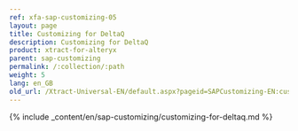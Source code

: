 ```yaml
---
ref: xfa-sap-customizing-05
layout: page
title: Customizing for DeltaQ
description: Customizing for DeltaQ
product: xtract-for-alteryx
parent: sap-customizing
permalink: /:collection/:path
weight: 5
lang: en_GB
old_url: /Xtract-Universal-EN/default.aspx?pageid=SAPCustomizing-EN:customizing-for-deltaq
---
```


{% include _content/en/sap-customizing/customizing-for-deltaq.md  %}
